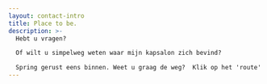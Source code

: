 ```yaml
---
layout: contact-intro
title: Place to be.
description: >-
  Hebt u vragen?

  Of wilt u simpelweg weten waar mijn kapsalon zich bevind?

  Spring gerust eens binnen. Weet u graag de weg?  Klik op het 'route' symbool en maps toont u hoe te rijden ;-)
---
```

